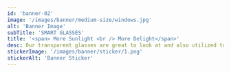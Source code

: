 ```yaml
---
id: 'banner-02'
image: '/images/banner/medium-size/windows.jpg'
alt: 'Banner Image'
subTitle: 'SMART GLASSES'
title: '<span> More Sunlight <br /> More Delight</span>'
desc: Our transparent glasses are great to look at and also utilized to recieve more sunlight.
stickerImage: '/images/banner/sticker/1.png'
stickerAlt: 'Banner Sticker'
---
```


